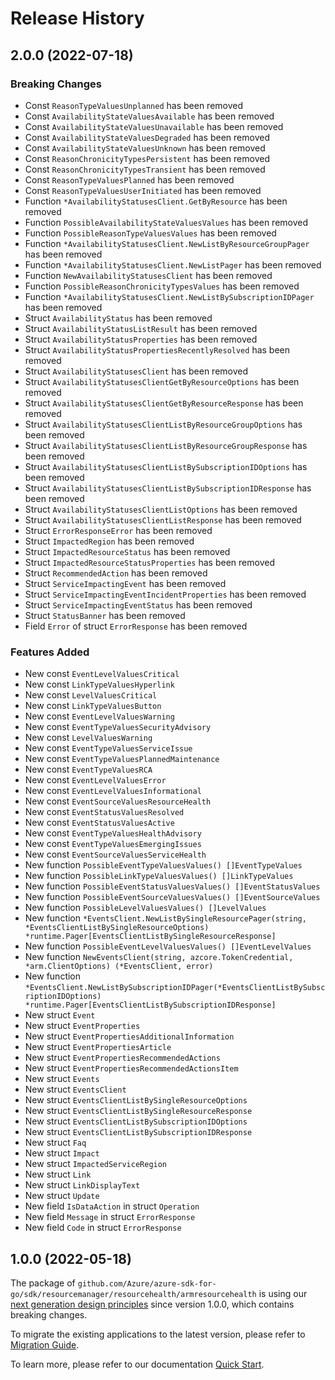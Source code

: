 # Release History

## 2.0.0 (2022-07-18)
### Breaking Changes

- Const `ReasonTypeValuesUnplanned` has been removed
- Const `AvailabilityStateValuesAvailable` has been removed
- Const `AvailabilityStateValuesUnavailable` has been removed
- Const `AvailabilityStateValuesDegraded` has been removed
- Const `AvailabilityStateValuesUnknown` has been removed
- Const `ReasonChronicityTypesPersistent` has been removed
- Const `ReasonChronicityTypesTransient` has been removed
- Const `ReasonTypeValuesPlanned` has been removed
- Const `ReasonTypeValuesUserInitiated` has been removed
- Function `*AvailabilityStatusesClient.GetByResource` has been removed
- Function `PossibleAvailabilityStateValuesValues` has been removed
- Function `PossibleReasonTypeValuesValues` has been removed
- Function `*AvailabilityStatusesClient.NewListByResourceGroupPager` has been removed
- Function `*AvailabilityStatusesClient.NewListPager` has been removed
- Function `NewAvailabilityStatusesClient` has been removed
- Function `PossibleReasonChronicityTypesValues` has been removed
- Function `*AvailabilityStatusesClient.NewListBySubscriptionIDPager` has been removed
- Struct `AvailabilityStatus` has been removed
- Struct `AvailabilityStatusListResult` has been removed
- Struct `AvailabilityStatusProperties` has been removed
- Struct `AvailabilityStatusPropertiesRecentlyResolved` has been removed
- Struct `AvailabilityStatusesClient` has been removed
- Struct `AvailabilityStatusesClientGetByResourceOptions` has been removed
- Struct `AvailabilityStatusesClientGetByResourceResponse` has been removed
- Struct `AvailabilityStatusesClientListByResourceGroupOptions` has been removed
- Struct `AvailabilityStatusesClientListByResourceGroupResponse` has been removed
- Struct `AvailabilityStatusesClientListBySubscriptionIDOptions` has been removed
- Struct `AvailabilityStatusesClientListBySubscriptionIDResponse` has been removed
- Struct `AvailabilityStatusesClientListOptions` has been removed
- Struct `AvailabilityStatusesClientListResponse` has been removed
- Struct `ErrorResponseError` has been removed
- Struct `ImpactedRegion` has been removed
- Struct `ImpactedResourceStatus` has been removed
- Struct `ImpactedResourceStatusProperties` has been removed
- Struct `RecommendedAction` has been removed
- Struct `ServiceImpactingEvent` has been removed
- Struct `ServiceImpactingEventIncidentProperties` has been removed
- Struct `ServiceImpactingEventStatus` has been removed
- Struct `StatusBanner` has been removed
- Field `Error` of struct `ErrorResponse` has been removed

### Features Added

- New const `EventLevelValuesCritical`
- New const `LinkTypeValuesHyperlink`
- New const `LevelValuesCritical`
- New const `LinkTypeValuesButton`
- New const `EventLevelValuesWarning`
- New const `EventTypeValuesSecurityAdvisory`
- New const `LevelValuesWarning`
- New const `EventTypeValuesServiceIssue`
- New const `EventTypeValuesPlannedMaintenance`
- New const `EventTypeValuesRCA`
- New const `EventLevelValuesError`
- New const `EventLevelValuesInformational`
- New const `EventSourceValuesResourceHealth`
- New const `EventStatusValuesResolved`
- New const `EventStatusValuesActive`
- New const `EventTypeValuesHealthAdvisory`
- New const `EventTypeValuesEmergingIssues`
- New const `EventSourceValuesServiceHealth`
- New function `PossibleEventTypeValuesValues() []EventTypeValues`
- New function `PossibleLinkTypeValuesValues() []LinkTypeValues`
- New function `PossibleEventStatusValuesValues() []EventStatusValues`
- New function `PossibleEventSourceValuesValues() []EventSourceValues`
- New function `PossibleLevelValuesValues() []LevelValues`
- New function `*EventsClient.NewListBySingleResourcePager(string, *EventsClientListBySingleResourceOptions) *runtime.Pager[EventsClientListBySingleResourceResponse]`
- New function `PossibleEventLevelValuesValues() []EventLevelValues`
- New function `NewEventsClient(string, azcore.TokenCredential, *arm.ClientOptions) (*EventsClient, error)`
- New function `*EventsClient.NewListBySubscriptionIDPager(*EventsClientListBySubscriptionIDOptions) *runtime.Pager[EventsClientListBySubscriptionIDResponse]`
- New struct `Event`
- New struct `EventProperties`
- New struct `EventPropertiesAdditionalInformation`
- New struct `EventPropertiesArticle`
- New struct `EventPropertiesRecommendedActions`
- New struct `EventPropertiesRecommendedActionsItem`
- New struct `Events`
- New struct `EventsClient`
- New struct `EventsClientListBySingleResourceOptions`
- New struct `EventsClientListBySingleResourceResponse`
- New struct `EventsClientListBySubscriptionIDOptions`
- New struct `EventsClientListBySubscriptionIDResponse`
- New struct `Faq`
- New struct `Impact`
- New struct `ImpactedServiceRegion`
- New struct `Link`
- New struct `LinkDisplayText`
- New struct `Update`
- New field `IsDataAction` in struct `Operation`
- New field `Message` in struct `ErrorResponse`
- New field `Code` in struct `ErrorResponse`


## 1.0.0 (2022-05-18)

The package of `github.com/Azure/azure-sdk-for-go/sdk/resourcemanager/resourcehealth/armresourcehealth` is using our [next generation design principles](https://azure.github.io/azure-sdk/general_introduction.html) since version 1.0.0, which contains breaking changes.

To migrate the existing applications to the latest version, please refer to [Migration Guide](https://aka.ms/azsdk/go/mgmt/migration).

To learn more, please refer to our documentation [Quick Start](https://aka.ms/azsdk/go/mgmt).